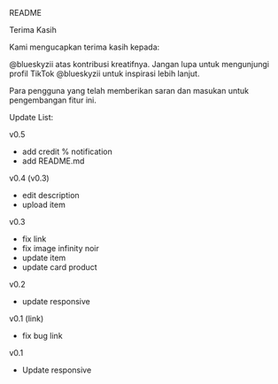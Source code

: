 README

Terima Kasih

Kami mengucapkan terima kasih kepada:

@blueskyzii atas kontribusi kreatifnya. Jangan lupa untuk mengunjungi profil TikTok @blueskyzii untuk inspirasi lebih lanjut.

Para pengguna yang telah memberikan saran dan masukan untuk pengembangan fitur ini.

Update List:

v0.5
- add credit % notification
- add README.md

v0.4 (v0.3)
- edit description
- upload item

v0.3
- fix link
- fix image infinity noir
- update item
- update card product

v0.2 
- update responsive

v0.1 (link)
- fix bug link

v0.1
- Update responsive